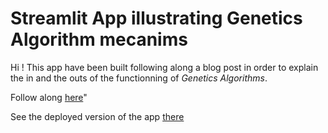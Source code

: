 # Streamlit App illustrating Genetics Algorithm mecanims

Hi ! This app have been built following along a blog
post in order to explain the in and the outs of the functionning
of *Genetics Algorithms*. 

Follow along [here](https://emilien-foissotte.github.io/fr/posts/2023/10/genetic-algorithm/?utm_campaign=GAGithub)"

See the deployed version of the app [there](https://ml-genetic-algorithms.streamlit.app)
